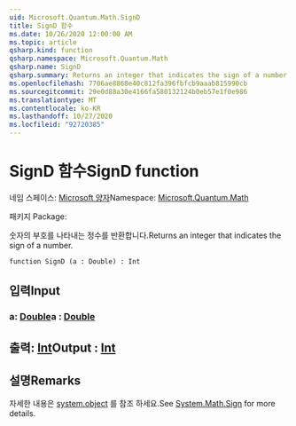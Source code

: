 ```yaml
---
uid: Microsoft.Quantum.Math.SignD
title: SignD 함수
ms.date: 10/26/2020 12:00:00 AM
ms.topic: article
qsharp.kind: function
qsharp.namespace: Microsoft.Quantum.Math
qsharp.name: SignD
qsharp.summary: Returns an integer that indicates the sign of a number.
ms.openlocfilehash: 7706ae8868e40c812fa396fbfcb9aaab815990cb
ms.sourcegitcommit: 29e0d88a30e4166fa580132124b0eb57e1f0e986
ms.translationtype: MT
ms.contentlocale: ko-KR
ms.lasthandoff: 10/27/2020
ms.locfileid: "92720385"
---
```

# <a name="signd-function"></a><span data-ttu-id="7bf6d-102">SignD 함수</span><span class="sxs-lookup"><span data-stu-id="7bf6d-102">SignD function</span></span>

<span data-ttu-id="7bf6d-103">네임 스페이스: [Microsoft 양자](xref:Microsoft.Quantum.Math)</span><span class="sxs-lookup"><span data-stu-id="7bf6d-103">Namespace: [Microsoft.Quantum.Math](xref:Microsoft.Quantum.Math)</span></span>

<span data-ttu-id="7bf6d-104">패키지 [](https://nuget.org/packages/)</span><span class="sxs-lookup"><span data-stu-id="7bf6d-104">Package: [](https://nuget.org/packages/)</span></span>


<span data-ttu-id="7bf6d-105">숫자의 부호를 나타내는 정수를 반환합니다.</span><span class="sxs-lookup"><span data-stu-id="7bf6d-105">Returns an integer that indicates the sign of a number.</span></span>

```qsharp
function SignD (a : Double) : Int
```


## <a name="input"></a><span data-ttu-id="7bf6d-106">입력</span><span class="sxs-lookup"><span data-stu-id="7bf6d-106">Input</span></span>

### <a name="a--double"></a><span data-ttu-id="7bf6d-107">a: [Double](xref:microsoft.quantum.lang-ref.double)</span><span class="sxs-lookup"><span data-stu-id="7bf6d-107">a : [Double](xref:microsoft.quantum.lang-ref.double)</span></span>





## <a name="output--int"></a><span data-ttu-id="7bf6d-108">출력: [Int](xref:microsoft.quantum.lang-ref.int)</span><span class="sxs-lookup"><span data-stu-id="7bf6d-108">Output : [Int](xref:microsoft.quantum.lang-ref.int)</span></span>



## <a name="remarks"></a><span data-ttu-id="7bf6d-109">설명</span><span class="sxs-lookup"><span data-stu-id="7bf6d-109">Remarks</span></span>

<span data-ttu-id="7bf6d-110">자세한 내용은 [system.object](https://docs.microsoft.com/dotnet/api/system.math.sign) 를 참조 하세요.</span><span class="sxs-lookup"><span data-stu-id="7bf6d-110">See [System.Math.Sign](https://docs.microsoft.com/dotnet/api/system.math.sign) for more details.</span></span>